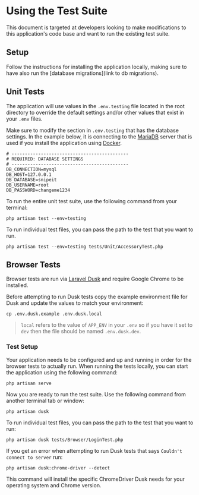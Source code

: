 # Using the Test Suite

This document is targeted at developers looking to make modifications to
this application's code base and want to run the existing test suite.


## Setup

Follow the instructions for installing the application locally,
making sure to have also run the [database migrations](link to db migrations).


## Unit Tests 

The application will use values in the `.env.testing` file located
in the root directory to override the
default settings and/or other values that exist in your `.env` files.

Make sure to modify the section in `.env.testing` that has the
database settings. In the example below, it is connecting to the
[MariaDB](link-to-maria-db) server that is used if you install the
application using [Docker](https://docker.com).

```dotenv
# --------------------------------------------
# REQUIRED: DATABASE SETTINGS
# --------------------------------------------
DB_CONNECTION=mysql
DB_HOST=127.0.0.1
DB_DATABASE=snipeit
DB_USERNAME=root
DB_PASSWORD=changeme1234
```

To run the entire unit test suite, use the following command from your terminal:

`php artisan test --env=testing`

To run individual test files, you can pass the path to the test that
you want to run.

`php artisan test --env=testing tests/Unit/AccessoryTest.php`

## Browser Tests 

Browser tests are run via [Laravel Dusk](https://laravel.com/docs/8.x/dusk) and require Google Chrome to be installed.

Before attempting to run Dusk tests copy the example environment file for Dusk and update the values to match your environment:

`cp .env.dusk.example .env.dusk.local`
> `local` refers to the value of `APP_ENV` in your `.env` so if you have it set to `dev` then the file should be named `.env.dusk.dev`.

### Test Setup

Your application needs to be configured and up and running in order for the browser
tests to actually run. When running the tests locally, you can start the application
using the following command:

`php artisan serve`

Now you are ready to run the test suite. Use the following command from another terminal tab or window:

`php artisan dusk`

To run individual test files, you can pass the path to the test that you want to run:

`php artisan dusk tests/Browser/LoginTest.php`

If you get an error when attempting to run Dusk tests that says `Couldn't connect to server` run:

`php artisan dusk:chrome-driver --detect`

This command will install the specific ChromeDriver Dusk needs for your operating system and Chrome version.
